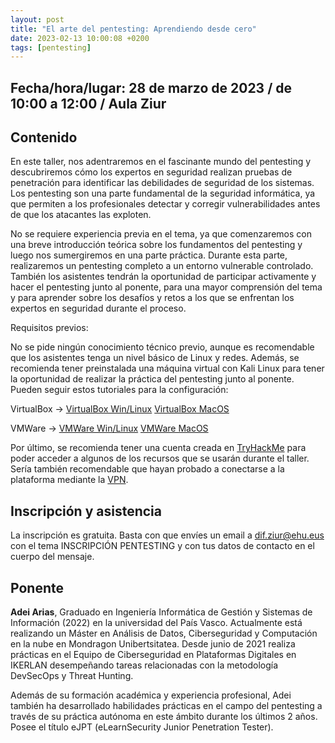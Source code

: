 ```yaml
---
layout: post
title: "El arte del pentesting: Aprendiendo desde cero"
date: 2023-02-13 10:00:08 +0200
tags: [pentesting]
---
```

## Fecha/hora/lugar: 28 de marzo de 2023 / de 10:00 a 12:00 / Aula Ziur

## Contenido

En este taller, nos adentraremos en el fascinante mundo del pentesting y descubriremos cómo los expertos en seguridad realizan pruebas de penetración para identificar las debilidades de seguridad de los sistemas. Los pentesting son una parte fundamental de la seguridad informática, ya que permiten a los profesionales detectar y corregir vulnerabilidades antes de que los atacantes las exploten.


No se requiere experiencia previa en el tema, ya que comenzaremos con una breve introducción teórica sobre los fundamentos del pentesting y luego nos sumergiremos en una parte práctica. Durante esta parte, realizaremos un pentesting completo a un entorno vulnerable controlado. También los asistentes tendrán la oportunidad de participar activamente y hacer el pentesting junto al ponente, para una mayor comprensión del tema y para aprender sobre los desafíos y retos a los que se enfrentan los expertos en seguridad durante el proceso.


Requisitos previos:

No se pide ningún conocimiento técnico previo, aunque es recomendable que los asistentes tenga un nivel básico de Linux y redes.
Además, se recomienda tener preinstalada una máquina virtual con Kali Linux para tener la oportunidad de realizar la práctica del pentesting junto al ponente. Pueden seguir estos tutoriales para la configuración: 



VirtualBox ->
[VirtualBox Win/Linux](https://www.youtube.com/watch?v=Wcga9qctvmY)
[VirtualBox MacOS](https://www.youtube.com/watch?v=59ZISFhqgVY)


VMWare ->
[VMWare Win/Linux](https://www.youtube.com/watch?v=BOiwAOwSWNw)
[VMWare MacOS](https://www.youtube.com/watch?v=tA50zg7D4mg)


Por último, se recomienda tener una cuenta creada en [TryHackMe](https://tryhackme.com/signup) para poder acceder a algunos de los recursos que se usarán durante el taller. Sería también recomendable que hayan probado a conectarse a la plataforma mediante la [VPN](https://tryhackme.com/room/openvpn).


## Inscripción y asistencia

La inscripción es gratuita. Basta con que envíes un email a dif.ziur@ehu.eus con el tema INSCRIPCIÓN PENTESTING y con tus datos de contacto en el cuerpo del mensaje. 


## Ponente

**Adei Arias**,  Graduado en Ingeniería Informática de Gestión y Sistemas de Información (2022) en la universidad del País Vasco. Actualmente está realizando un Máster en Análisis de Datos, Ciberseguridad y Computación en la nube en Mondragon Unibertsitatea. Desde junio de 2021 realiza prácticas en el Equipo de Ciberseguridad en Plataformas Digitales en IKERLAN desempeñando tareas relacionadas con la metodología DevSecOps y Threat Hunting.


Además de su formación académica y experiencia profesional, Adei también ha desarrollado habilidades prácticas en el campo del pentesting a través de su práctica autónoma en este ámbito durante los últimos 2 años. Posee el título eJPT (eLearnSecurity Junior Penetration Tester).

